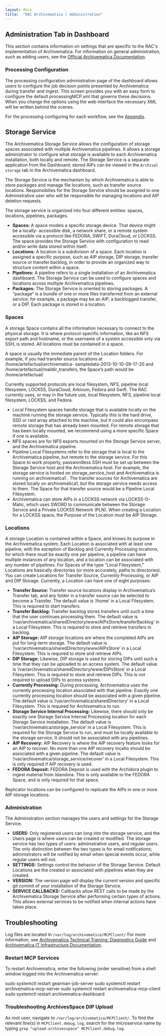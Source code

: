 ```yaml
---
layout: docs
title:  "RAC Archivematica | Administration"
---
```

## Administration Tab in Dashboard

This section contains information on settings that are specific to the RAC's implementation of Archivematica. For information on general administration, such as adding users, see the [Official Archivematica Documentation](https://www.archivematica.org/en/docs/latest/).

### Processing Configuration
The processing configuration administration page of the dashboard allows users to configure the job decision points presented by Archivematica during transfer and ingest. This screen provides you with an easy form to configure the default processingMCP.xml that governs these decisions. When you change the options using the web interface the necessary XML will be written behind the scenes.

For the processing configuring for each workflow, see the [Appendix](archivematica-local/appendix#processing-configuration).


## Storage Service

The Archivematica Storage Service allows the configuration of storage spaces associated with multiple Archivematica pipelines. It allows a storage administrator to configure what storage is available to each Archivematica installation, both locally and remote. The Storage Service is a separate application from the Dashboard; stored AIPs can be viewed in the `Archival storage` tab in the Archivematica dashboard.

The Storage Service is the mechanism by which Archivematica is able to store packages and manage file locations, such as transfer source locations. Responsibilies for the Storage Service should be assigned to one Administrative user who will be responsible for managing locations and AIP deletion requests.

The storage service is organized into four different entities: spaces, locations, pipelines, packages.

*  **Spaces:** A space models a specific storage device. That device might be a locally- accessible disk, a network share, or a remote system accessible via a protocol like FEDORA, SWIFT, DuraCloud, or LOCKSS. The space provides the Storage Service with configuration to read and/or write data stored within itself.
*  **Locations:** A location is a subdivision of a space. Each location is assigned a specific purpose, such as AIP storage, DIP storage, transfer source or transfer backlog, in order to provide an organized way to structure content within a space.
*  **Pipelines:** A pipeline refers to a single installation of an Archivematica dashboard. The Storage Service can be used to configure spaces and locations across multiple Archivematica pipelines.
*  **Packages:** The Storage Service is oriented to storing packages. A “package” is a bundle of one or more files transferred from an external service; for example, a package may be an AIP, a backlogged transfer, or a DIP. Each package is stored in a location.


### Spaces
A storage Space contains all the information necessary to connect to the physical storage. It is where protocol-specific information, like an NFS export path and hostname, or the username of a system accessible only via SSH, is stored. All locations must be contained in a space.

A space is usually the immediate parent of the Location folders. For example, if you had transfer source locations at /home/artefactual/archivematica- sampledata-2013-10-10-09-17-20 and /home/artefactual/maildir_transfers, the Space’s path would be /home/artefactual/

Currently supported protocols are local filesystem, NFS, pipeline local filesystem, LOCKSS, DuraCloud, Arkivum, Fedora and Swift. The RAC currently uses, or may in the future use, local filesystem, NFS, pipeline local filesystem, LOCKSS, and Fedora.

*  Local Filesystem spaces handle storage that is available locally on the machine running the storage service. Typically this is the hard drive, SSD or raid array attached to the machine, but it could also encompass remote storage that has already been mounted. For remote storage that has been locally mounted, we recommend using a more specific Space if one is available.
*  NFS spaces are for NFS exports mounted on the Storage Service server, and the Archivematica pipeline.
*  Pipeline Local Filesystems refer to the storage that is local to the Archivematica pipeline, but remote to the storage service. For this Space to work properly, passwordless SSH must be set up between the Storage Service host and the Archivematica host. For example, the storage service is hosted on storage_service_host and Archivematica is running on archivematica1 . The transfer sources for Archivematica are stored locally on archivematica1, but the storage service needs access to them. The Space for that transfer source would be a Pipeline Local Filesystem.
*  Archivematica can store AIPs in a LOCKSS network via LOCKSS-O-Matic, which uses SWORD to communicate between the Storage Service and a Private LOCKSS Network (PLN). When creating a Location for a LOCKSS space, the Purpose of the Location must be AIP Storage.


### Locations

A storage Location is contained within a Space, and knows its purpose in the Archivematica system. Each Location is associated with at least one pipeline; with the exception of Backlog and Currently Processing locations, for which there must be exactly one per pipeline, a pipeline can have multiple instances of any location, and a location can be associated with any number of pipelines. For Spaces of the type “Local Filesystem,” Locations are basically directories (or more accurately, paths to directories). You can create Locations for Transfer Source, Currently Processing, or AIP and DIP Storage. Currently, a Location can have one of eight purposes:

*  **Transfer Source:** Transfer source locations display in Archivematica’s Transfer tab, and any folder in a transfer source can be selected to become a Transfer. The default value is ‘/home’ in a Local Filesystem. This is required to start transfers.
*  **Transfer Backlog:** Transfer backlog stores transfers until such a time that the user continues processing them. The default value is ‘/var/archivematica/sharedDirectory/www/AIPsStore/transferBacklog’ in a Local Filesystem. This is required to store and retrieve transfers in backlog.
*  **AIP Storage:** AIP storage locations are where the completed AIPs are put for long-term storage. The default value is ‘/var/archivematica/sharedDirectory/www/AIPsStore’ in a Local Filesystem. This is required to store and retrieve AIPs.
*  **DIP Storage:** Likewise, DIP storage is used for storing DIPs until such a time that they can be uploaded to an access system. The default value is ‘/var/archivematica/sharedDirectory/www/DIPsStore’ in a Local Filesystem. This is required to store and retrieve DIPs. This is not required to upload DIPs to access systems.
*  **Currently Processing:** During processing, Archivematica uses the currently processing location associated with that pipeline. Exactly one currently processing location should be associated with a given pipeline. The default value is ‘/var/archivematica/sharedDirectory’ in a Local Filesystem. This is required for Archivematica to run.
*  **Storage Service Internal Processing:** Likewise, there should only be exactly one Storage Service Internal Processing location for each Storage Service installation. The default value is ‘/var/archivematica/storage_service’ in a Local Filesystem. This is required for the Storage Service to run, and must be locally available to the storage service. It should not be associated with any pipelines.
*  **AIP Recovery:** AIP Recovery is where the AIP recovery feature looks for an AIP to recover. No more than one AIP recovery locatio should be associated with a given pipeline. The default value is ‘/var/archivematica/storage_service/recover’ in a Local Filesystem. This is only required if AIP recovery is used.
*  **FEDORA Deposit:** FEDORA Deposit is used with the Archidora plugin to ingest material from Islandora. This is only available to the FEDORA Space, and is only required for that space.

Replicator locations can be configured to replicate the AIPs in one or more AIP storage locations.

### Administration
The Administration section manages the users and settings for the Storage Service.

*  **USERS:** Only registered users can long into the storage service, and the Users page is where users can be created or modified. The storage service has two types of users: administrative users, and regular users. The only distinction between the two types is for email notifications; administrators will be notified by email when special events occur, while regular users will not.
*  **SETTINGS:** Settings control the behavior of the Storage Service. Default Locations are the created or associated with pipelines when they are created.
*  **VERSION:** The version page will display the current version and specific git commit of your installation of the Storage Service.
*  **SERVICE CALLBACKS:** Callbacks allow REST calls to be made by the Archivematica Storage Service after performing certain types of actions. This allows external services to be notified when internal actions have taken place.


## Troubleshooting

Log files are located in `/var/log/archivematica/MCPClient/` For more information, see [Archivematica Technical Training: Diagnostics Guide](https://docs.google.com/document/d/1GybyH7X_gpZ7wpYVo5d9__LeGNuXYCky0oairJGJAmo/edit#) and [Archivematica IT Infrastructure Documentation](https://docs.google.com/document/d/1NDzGHBGuPFa7GTHCMEl3D2nvvdZRxG2FpdsGAYoG31I/edit#heading=h.ngl4bsv7skxi).

### Restart MCP Services

To restart Archivematica, enter the following (order sensitive) from a shell window logged into the Archivematica server:
<div class="docs-example code codeblock">sudo systemctl restart gearman-job-server
sudo systemctl restart archivematica-mcp-server
sudo systemctl restart archivematica-mcp-client
sudo systemctl restart archivematica-dashboard
</div>

### Troubleshooting ArchivesSpace DIP Upload

As root user, navigate to `/var/log/archivematica/MCPClient/`. To find the relevant line(s) in `MCPClient.debug.log`, search for the microservice name by typing `grep "upload-archivesspace" MCPClient.debug.log`.


